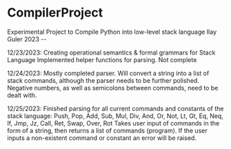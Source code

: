 # CompilerProject
Experimental Project to Compile Python into low-level stack language
Ilay Guler 2023 -- 

12/23/2023:
  Creating operational semantics & formal grammars for Stack Language
  Implemented helper functions for parsing. Not complete

12/24/2023:
  Mostly completed parser. Will convert a string into a list of stack commands, although the parser needs to be further polished. Negative numbers,
  as well as semicolons between commands, need to be dealt with.

12/25/2023:
  Finished parsing for all current commands and constants of the stack language:
  Push, Pop, Add, Sub, Mul, Div, And, Or, Not, Lt, Gt, Eq, Neq, If, Jmp, Jz, Call, Ret, Swap, Over, Rot
  Takes user input of commands in the form of a string, then returns a list of commands (program). 
  If the user inputs a non-existent command or constant an error will be raised.
  

